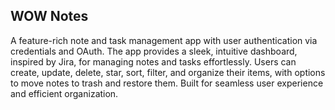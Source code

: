 ## WOW Notes

A feature-rich note and task management app with user authentication via credentials and OAuth. The app provides a sleek, intuitive dashboard, inspired by Jira, for managing notes and tasks effortlessly. Users can create, update, delete, star, sort, filter, and organize their items, with options to move notes to trash and restore them. Built for seamless user experience and efficient organization.
